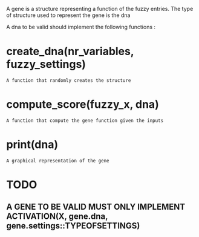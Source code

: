 A gene is a structure representing a function of the fuzzy entries.
The type of structure used to represent the gene is the dna

A dna to be valid should implement the following functions :

# create_dna(nr_variables, fuzzy_settings)

    A function that randomly creates the structure

# compute_score(fuzzy_x, dna)

    A function that compute the gene function given the inputs

# print(dna)

    A graphical representation of the gene


# TODO
## A GENE TO BE VALID MUST ONLY IMPLEMENT ACTIVATION(X, gene.dna, gene.settings::TYPEOFSETTINGS)